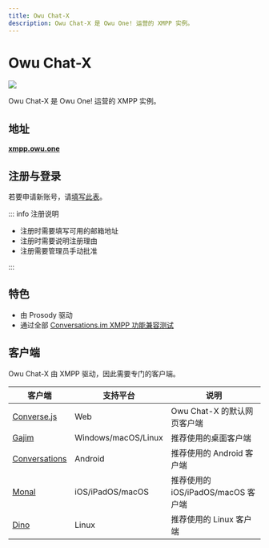 ```yaml
---
title: Owu Chat-X
description: Owu Chat-X 是 Owu One! 运营的 XMPP 实例。
---
```


# Owu Chat-X <Badge text="主要服务" type="info" />

<a href='https://compliance.conversations.im/server/xmpp.owu.one'><img src='https://compliance.conversations.im/badge/xmpp.owu.one'></a>

Owu Chat-X 是 Owu One! 运营的 XMPP 实例。

## 地址

**[xmpp.owu.one](https://xmpp.owu.one)**

## 注册与登录

若要申请新账号，请[填写此表](https://r.owu.one/owuxmpp)。

::: info 注册说明

- 注册时需要填写可用的邮箱地址
- 注册时需要说明注册理由
- 注册需要管理员手动批准

:::

## 特色

- 由 Prosody 驱动
- 通过全部 [Conversations.im XMPP 功能兼容测试](https://compliance.conversations.im/server/xmpp.owu.one)

## 客户端

Owu Chat-X 由 XMPP 驱动，因此需要专门的客户端。

| 客户端 | 支持平台 | 说明 |
| --- | --- | --- |
| [Converse.js](https://xmpp.owu.one/conversejs/) | Web | Owu Chat-X 的默认网页客户端 |
| [Gajim](https://gajim.org/) | Windows/macOS/Linux | 推荐使用的桌面客户端 |
| [Conversations](https://f-droid.org/en/packages/eu.siacs.conversations/) | Android | 推荐使用的 Android 客户端 |
| [Monal](https://monal-im.org) | iOS/iPadOS/macOS | 推荐使用的 iOS/iPadOS/macOS 客户端 |
| [Dino](https://dino.im) | Linux | 推荐使用的 Linux 客户端 |
